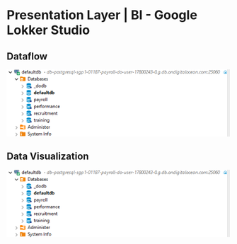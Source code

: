 # Presentation Layer | BI - Google Lokker Studio

## Dataflow
![system-arc](https://github.com/vnobets7/final_project_ftde/blob/ftde-dev-ricky/ETL-stream-processing/images/SS-final-project-8.PNG)

## Data Visualization
![data-viz](https://github.com/vnobets7/final_project_ftde/blob/ftde-dev-ricky/ETL-stream-processing/images/SS-final-project-8.PNG)
